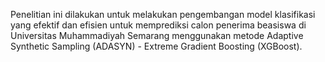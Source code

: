 Penelitian ini dilakukan untuk melakukan pengembangan model klasifikasi yang efektif dan efisien untuk memprediksi calon penerima beasiswa di Universitas Muhammadiyah Semarang menggunakan metode Adaptive Synthetic Sampling (ADASYN) - Extreme Gradient Boosting (XGBoost).
